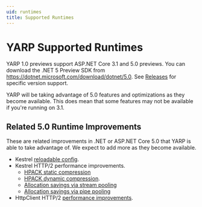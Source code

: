 ```yaml
---
uid: runtimes
title: Supported Runtimes
---
```


# YARP Supported Runtimes

YARP 1.0 previews support ASP.NET Core 3.1 and 5.0 previews. You can download the .NET 5 Preview SDK from https://dotnet.microsoft.com/download/dotnet/5.0. See [Releases](https://github.com/microsoft/reverse-proxy/releases) for specific version support.

YARP will be taking advantage of 5.0 features and optimizations as they become available. This does mean that some features may not be available if you're running on 3.1.

## Related 5.0 Runtime Improvements

These are related improvements in .NET or ASP.NET Core 5.0 that YARP is able to take advantage of. We expect to add more as they become available.
- Kestrel [reloadable config](https://github.com/dotnet/aspnetcore/issues/19376).
- Kestrel HTTP/2 performance improvements.
  - [HPACK static compression](https://github.com/dotnet/aspnetcore/pull/20058)
  - [HPACK dynamic compression](https://github.com/dotnet/aspnetcore/pull/19521).
  - [Allocation savings via stream pooling](https://github.com/dotnet/aspnetcore/pull/18601)
  - [Allocation savings via pipe pooling](https://github.com/dotnet/aspnetcore/pull/19356)
- HttpClient HTTP/2 [performance improvements](https://github.com/dotnet/runtime/issues/35184).
